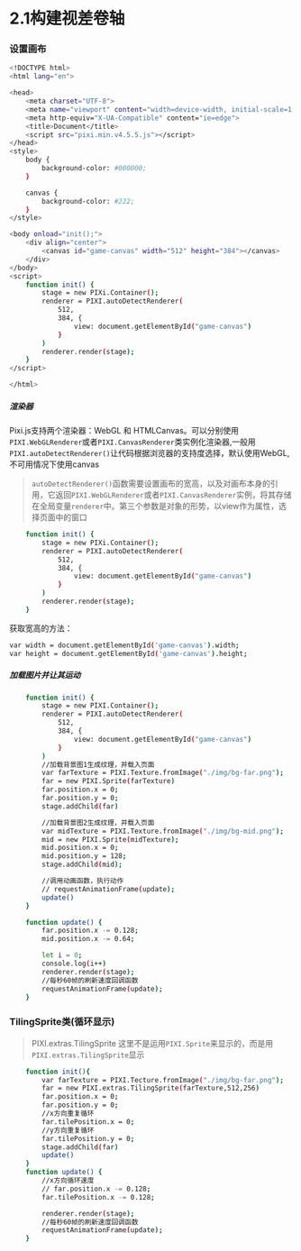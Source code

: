 # 2.1构建视差卷轴

### 设置画布
``` bash
<!DOCTYPE html>
<html lang="en">

<head>
    <meta charset="UTF-8">
    <meta name="viewport" content="width=device-width, initial-scale=1.0">
    <meta http-equiv="X-UA-Compatible" content="ie=edge">
    <title>Document</title>
    <script src="pixi.min.v4.5.5.js"></script>
</head>
<style>
    body {
        background-color: #000000;
    }

    canvas {
        background-color: #222;
    }
</style>

<body onload="init();">
    <div align="center">
        <canvas id="game-canvas" width="512" height="384"></canvas>
    </div>
</body>
<script>
    function init() {
        stage = new PIXi.Container();
        renderer = PIXI.autoDetectRenderer(
            512,
            384, {
                view: document.getElementById("game-canvas")
            }
        )
        renderer.render(stage);
    }
</script>

</html>
```

##### 渲染器
Pixi.js支持两个渲染器：WebGL 和 HTMLCanvas。可以分别使用`PIXI.WebGLRenderer`或者`PIXI.CanvasRenderer`类实例化渲染器,一般用`PIXI.autoDetectRenderer()`让代码根据浏览器的支持度选择，默认使用WebGL,不可用情况下使用canvas
> `autoDetectRenderer()`函数需要设置画布的宽高，以及对画布本身的引用，它返回`PIXI.WebGLRenderer`或者`PIXI.CanvasRenderer`实例，将其存储在全局变量`renderer`中。第三个参数是对象的形势，以view作为属性，选择页面中的窗口
``` bash
    function init() {
        stage = new PIXi.Container();
        renderer = PIXI.autoDetectRenderer(
            512,
            384, {
                view: document.getElementById("game-canvas")
            }
        )
        renderer.render(stage);
    }
```
获取宽高的方法：
``` bash
var width = document.getElementById('game-canvas').width;
var height = document.getElementById('game-canvas').height;
```

##### 加载图片并让其运动
``` bash
    function init() {
        stage = new PIXI.Container();
        renderer = PIXI.autoDetectRenderer(
            512,
            384, {
                view: document.getElementById("game-canvas")
            }
        )
        //加载背景图1生成纹理，并载入页面
        var farTexture = PIXI.Texture.fromImage("./img/bg-far.png");
        far = new PIXI.Sprite(farTexture)
        far.position.x = 0;
        far.position.y = 0;
        stage.addChild(far)

        //加载背景图2生成纹理，并载入页面
        var midTexture = PIXI.Texture.fromImage("./img/bg-mid.png");
        mid = new PIXI.Sprite(midTexture);
        mid.position.x = 0;
        mid.position.y = 128;
        stage.addChild(mid);

        //调用动画函数，执行动作
        // requestAnimationFrame(update);
        update()
    }

    function update() {
        far.position.x -= 0.128;
        mid.position.x -= 0.64;

        let i = 0;
        console.log(i++)
        renderer.render(stage);
        //每秒60帧的刷新速度回调函数
        requestAnimationFrame(update);
    }
```

### TilingSprite类(循环显示)
> PIXI.extras.TilingSprite
这里不是运用`PIXI.Sprite`来显示的，而是用`PIXI.extras.TilingSprite`显示
``` bash
    function init(){
        var farTexture = PIXI.Tecture.fromImage("./img/bg-far.png");
        far = new PIXI.extras.TilingSprite(farTexture,512,256)
        far.position.x = 0;
        far.position.y = 0;
        //x方向重复循环
        far.tilePosition.x = 0;
        //y方向重复循环
        far.tilePosition.y = 0;
        stage.addChild(far)
        update()
    }
    function update() {
        //x方向循环速度
        // far.position.x -= 0.128;
        far.tilePosition.x -= 0.128;

        renderer.render(stage);
        //每秒60帧的刷新速度回调函数
        requestAnimationFrame(update);
    }
    
```
